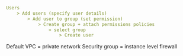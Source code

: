 
```yaml
Users 
    > Add users (specify user details) 
        > Add user to group (set permission) 
            > Create group + attach permissions policies 
                > select group 
                    > Create user
```

Default VPC = private network
Security group = instance level firewall 
